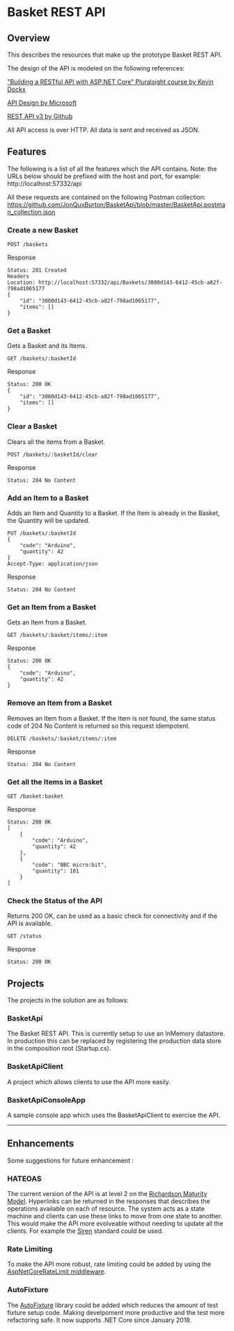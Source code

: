 # Basket REST API

## Overview

This describes the resources that make up the prototype Basket REST API.

The design of the API is modeled on the following references:

["Building a RESTful API with ASP.NET Core" Pluralsight course by Kevin Dockx](https://app.pluralsight.com/library/courses/asp-dot-net-core-restful-api-building/table-of-contents)

[API Design by Microsoft](https://docs.microsoft.com/en-us/azure/architecture/best-practices/api-design)

[REST API v3 by Github](https://developer.github.com/v3/)

All API access is over HTTP. All data is sent and received as JSON.

## Features

The following is a list of all the features which the API contains.
Note: the URLs below should be prefixed with the host and port, for example: http://localhost:57332/api

All these requests are contained on the following Postman collection: https://github.com/JonQuxBurton/BasketApi/blob/master/BasketApi.postman_collection.json


### Create a new Basket
```
POST /baskets
```

Response
```
Status: 201 Created
Headers
Location: http://localhost:57332/api/Baskets/3080d143-6412-45cb-a82f-798ad1065177
{
    "id": "3080d143-6412-45cb-a82f-798ad1065177",
    "items": []
}	
```

### Get a Basket
Gets a Basket and its Items.
```
GET /baskets/:basketId
```
Response
```
Status: 200 OK
{
    "id": "3080d143-6412-45cb-a82f-798ad1065177",
    "items": []
}
```
	
### Clear a Basket
Clears all the items from a Basket.

```
POST /baskets/:basketId/clear
```
Response
```
Status: 204 No Content
```

### Add an Item to a Basket
Adds an Item and Quantity to a Basket. If the Item is already in the Basket, the Quantity will be updated.
```
PUT /baskets/:basketId
{
	"code": "Arduino",
	"quantity": 42
}
Accept-Type: application/json
```

Response 
```
Status: 204 No Content
```

### Get an Item from a Basket
Gets an Item from a Basket.
```
GET /baskets/:basket/items/:item
```

Response
```
Status: 200 OK
{
    "code": "Arduino",
    "quantity": 42
}
```

### Remove an Item from a Basket
Removes an Item from a Basket. If the Item is not found, the same status code of 204 No Content is returned so this request idempotent.
```
DELETE /baskets/:basket/items/:item
```

Response
```
Status: 204 No Content
```

### Get all the Items in a Basket
```
GET /basket:basket
```
Response
```
Status: 200 OK
[
    {
        "code": "Arduino",
        "quantity": 42
    },
    {
        "code": "BBC micro:bit",
        "quantity": 101
    }
]
```

### Check the Status of the API
Returns 200 OK, can be used as a basic check for connectivity and if the API is available.
```
GET /status
```
Response
```
Status: 200 OK
```
		
## Projects

The projects in the solution are as follows:

### BasketApi
The Basket REST API. This is currently setup to use an InMemory datastore. In production this can be replaced by registering the production data store in the composition root (Startup.cs).

### BasketApiClient
A project which allows clients to use the API more easily.

### BasketApiConsoleApp
A sample console app which uses the BasketApiClient to exercise the API.

---

## Enhancements

Some suggestions for future enhancement :

### HATEOAS
The current version of the API is at level 2 on the [Richardson Maturity Model](https://martinfowler.com/articles/richardsonMaturityModel.html). Hyperlinks can be returned in the responses that describes the operations available on each of resource. The system acts as a state machine and clients can use these links to move from one state to another. This would make the API more evolveable without needing to update all the clients. For example the [Siren](https://github.com/kevinswiber/siren) standard could be used.

### Rate Limiting
To make the API more robust, rate limiting could be added by using the [AspNetCoreRateLimit middleware](https://github.com/stefanprodan/AspNetCoreRateLimit).

### AutoFixture

The [AutoFixture](https://github.com/AutoFixture/AutoFixture) library could be added which reduces the amount of test fixture setup code. Making develpoment more productive and the test more refactoring safe. It now supports .NET Core since January 2018.
